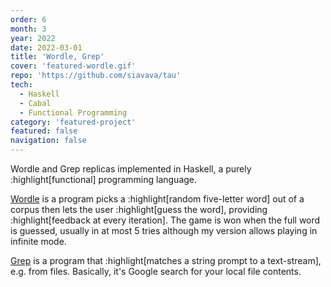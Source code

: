 ```yaml
---
order: 6
month: 3
year: 2022
date: 2022-03-01
title: 'Wordle, Grep'
cover: 'featured-wordle.gif'
repo: 'https://github.com/siavava/tau'
tech:
  - Haskell
  - Cabal
  - Functional Programming
category: 'featured-project'
featured: false
navigation: false
---
```


Wordle and Grep replicas implemented in Haskell,
a purely :highlight[functional] programming language.

[Wordle](https://www.nytimes.com/games/wordle/index.html)
is a program picks a :highlight[random five-letter word]
out of a corpus then lets the user :highlight[guess the word],
providing :highlight[feedback at every iteration].
The game is won when the full word is guessed,
usually in at most 5 tries although my version allows
playing in infinite mode.

[Grep](https://www.gnu.org/software/grep/manual/grep.html)
is a program that :highlight[matches a string prompt to a text-stream],
e.g. from files. Basically, it's Google search for your local file contents.
